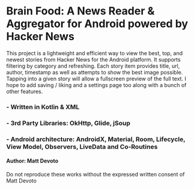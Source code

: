 # Brain Food: A News Reader & Aggregator for Android powered by Hacker News

This project is a lightweight and efficient way to view the best, top, and newest stories from Hacker News for the Android platform. It supports filtering by category and refreshing. Each story item provides title, url, author, timestamp as well as attempts to show the best image possible. Tapping into a given story will allow a fullscreen preview of the full text. I hope to add saving / liking and a settings page too along with a bunch of other features.

### - Written in Kotlin & XML
### - 3rd Party Libraries: OkHttp, Glide, jSoup
### - Android architecture: AndroidX, Material, Room, Lifecycle, View Model, Observers, LiveData and Co-Routines 
#### Author: Matt Devoto

Do not reproduce these works without the expressed written consent of Matt Devoto
